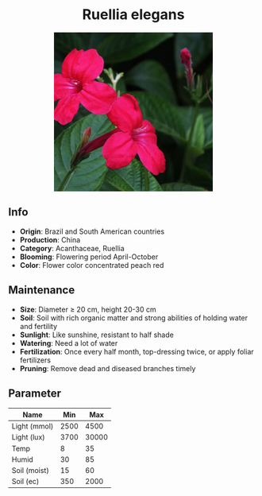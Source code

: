 <h1 align='center'>Ruellia elegans</h1>
<p align="center">
    <img 
        align='center'
        width='320'
        src="../images/ruellia elegans.png" 
        alt='Ruellia elegans' />
</p>

## Info

 - **Origin**: Brazil and South American countries
 - **Production**: China
 - **Category**: Acanthaceae, Ruellia
 - **Blooming**: Flowering period April-October
 - **Color**: Flower color concentrated peach red

## Maintenance

 - **Size**: Diameter ≥ 20 cm, height 20-30 cm
 - **Soil**: Soil with rich organic matter and strong abilities of holding water and fertility
 - **Sunlight**: Like sunshine, resistant to half shade
 - **Watering**: Need a lot of water
 - **Fertilization**: Once every half month, top-dressing twice, or apply foliar fertilizers
 - **Pruning**: Remove dead and diseased branches timely

## Parameter

| Name         | Min  | Max   |
|--------------|------|-------|
| Light (mmol) | 2500 | 4500  |
| Light (lux)  | 3700 | 30000 |
| Temp         | 8    | 35    |
| Humid        | 30   | 85    |
| Soil (moist) | 15   | 60    |
| Soil (ec)    | 350  | 2000  |